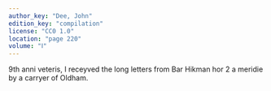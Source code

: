 ```yaml
---
author_key: "Dee, John"
edition_key: "compilation"
license: "CC0 1.0"
location: "page 220"
volume: "Ⅰ"
---
```

9th anni veteris, I receyved the long letters from Bar Hikman hor 2 a meridie
by a carryer of Oldham.
